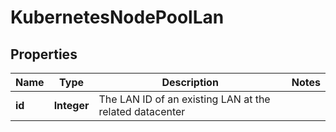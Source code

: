 

# KubernetesNodePoolLan

## Properties

| Name | Type | Description | Notes |
| ------------ | ------------- | ------------- | ------------- |
| **id** | **Integer** | The LAN ID of an existing LAN at the related datacenter |  |


